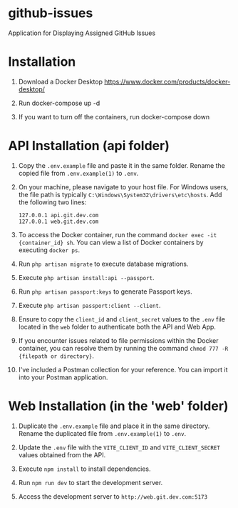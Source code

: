 # github-issues
Application for Displaying Assigned GitHub Issues


# Installation

1. Download a Docker Desktop https://www.docker.com/products/docker-desktop/

2. Run docker-compose up -d

3. If you want to turn off the containers, run docker-compose down


# API Installation (api folder)

1. Copy the `.env.example` file and paste it in the same folder. Rename the copied file from `.env.example(1)` to `.env`.

2. On your machine, please navigate to your host file. For Windows users, the file path is typically `C:\Windows\System32\drivers\etc\hosts`. Add the following two lines:
   ```
   127.0.0.1 api.git.dev.com
   127.0.0.1 web.git.dev.com
   ```

3. To access the Docker container, run the command `docker exec -it {container_id} sh`. You can view a list of Docker containers by executing `docker ps`.

4. Run `php artisan migrate` to execute database migrations.

5. Execute `php artisan install:api --passport`.

6. Run `php artisan passport:keys` to generate Passport keys.

7. Execute `php artisan passport:client --client`.

8. Ensure to copy the `client_id` and `client_secret` values to the `.env` file located in the `web` folder to authenticate both the API and Web App.

9. If you encounter issues related to file permissions within the Docker container, you can resolve them by running the command `chmod 777 -R {filepath or directory}`.

10. I've included a Postman collection for your reference. You can import it into your Postman application.


# Web Installation (in the 'web' folder)

1. Duplicate the `.env.example` file and place it in the same directory. Rename the duplicated file from `.env.example(1)` to `.env`.

2. Update the `.env` file with the `VITE_CLIENT_ID` and `VITE_CLIENT_SECRET` values obtained from the API.

3. Execute `npm install` to install dependencies.

4. Run `npm run dev` to start the development server.

5. Access the development server to `http://web.git.dev.com:5173`